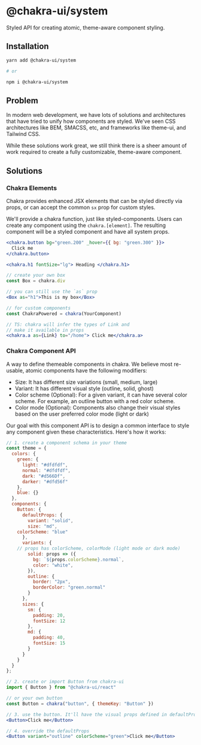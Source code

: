 # @chakra-ui/system

Styled API for creating atomic, theme-aware component styling.

## Installation

```sh
yarn add @chakra-ui/system

# or

npm i @chakra-ui/system
```

## Problem

In modern web development, we have lots of solutions and architectures that have
tried to unify how components are styled. We've seen CSS architectures like BEM,
SMACSS, etc, and frameworks like theme-ui, and Tailwind CSS.

While these solutions work great, we still think there is a sheer amount of work
required to create a fully customizable, theme-aware component.

## Solutions

### Chakra Elements

Chakra provides enhanced JSX elements that can be styled directly via props, or
can accept the common `sx` prop for custom styles.

We'll provide a chakra function, just like styled-components. Users can create
any component using the `chakra.[element]`. The resulting component will be a
styled component and have all system props.

```jsx
<chakra.button bg="green.200" _hover={{ bg: "green.300" }}>
  Click me
</chakra.button>

<chakra.h1 fontSize="lg"> Heading </chakra.h1>

// create your own box
const Box = chakra.div

// you can still use the `as` prop
<Box as="h1">This is my box</Box>

// for custom components
const ChakraPowered = chakra(YourComponent)

// TS: chakra will infer the types of Link and
// make it available in props
<chakra.a as={Link} to="/home"> Click me</chakra.a>
```

### Chakra Component API

A way to define themeable components in chakra. We believe most re-usable,
atomic components have the following modifiers:

- Size: It has different size variations (small, medium, large)
- Variant: It has different visual style (outline, solid, ghost)
- Color scheme (Optional): For a given variant, it can have several color
  scheme. For example, an outline button with a red color scheme.
- Color mode (Optional): Components also change their visual styles based on the
  user preferred color mode (light or dark)

Our goal with this component API is to design a common interface to style any
component given these characteristics. Here's how it works:

```jsx
// 1. create a component schema in your theme
const theme = {
  colors: {
    green: {
      light: "#dfdfdf",
      normal: "#dfdfdf",
      dark: "#d566Df",
      darker: "#dfd56f"
    },
    blue: {}
  },
  components: {
    Button: {
      defaultProps: {
        variant: "solid",
        size: "md",
	colorScheme: "blue"
      },
      variants: {
	// props has colorScheme, colorMode (light mode or dark mode)
        solid: props => ({
          bg: `${props.colorScheme}.normal`,
          color: "white",
        }),
        outline: {
          border: "2px",
          borderColor: "green.normal"
        }
      },
      sizes: {
        sm: {
          padding: 20,
          fontSize: 12
        },
        md: {
          padding: 40,
          fontSize: 15
        }
      }
    }
  }
};

// 2. create or import Button from chakra-ui
import { Button } from "@chakra-ui/react"

// or your own button
const Button = chakra("button", { themeKey: "Button" })

// 3. use the button. It'll have the visual props defined in defaultProps
<Button>Click me</Button>

// 4. override the defaultProps
<Button variant="outline" colorScheme="green">Click me</Button>
```
